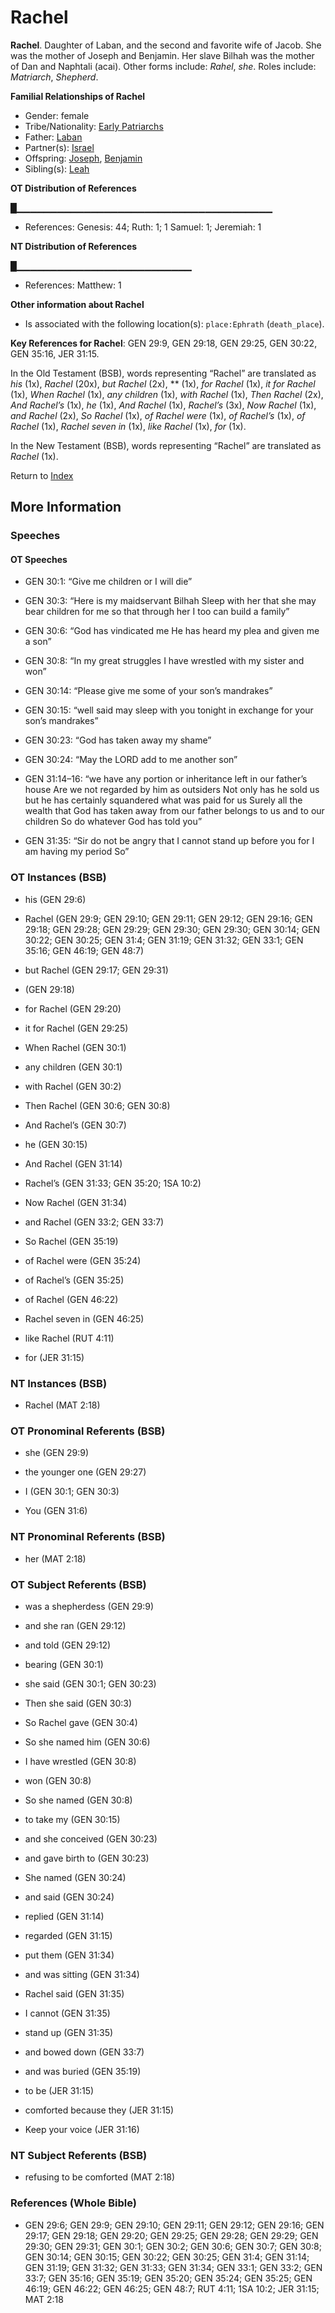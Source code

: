 # Rachel
**Rachel**. 
Daughter of Laban, and the second and favorite wife of Jacob. She was the mother of Joseph and Benjamin. Her slave Bilhah was the mother of Dan and Naphtali (acai). 
Other forms include: 
*Rahel*, *she*. 
Roles include: 
_Matriarch_, _Shepherd_. 




**Familial Relationships of Rachel**


* Gender: female
* Tribe/Nationality: [Early Patriarchs](../../../groups/md/acai/Earlypatriarchs.md)
* Father: [Laban](Laban.md)
* Partner(s): [Israel](Israel.md)
* Offspring: [Joseph](Joseph.10.md), [Benjamin](Benjamin.md)
* Sibling(s): [Leah](Leah.md)


**OT Distribution of References**

█▁▁▁▁▁▁▁▁▁▁▁▁▁▁▁▁▁▁▁▁▁▁▁▁▁▁▁▁▁▁▁▁▁▁▁▁▁▁
* References: Genesis: 44; Ruth: 1; 1 Samuel: 1; Jeremiah: 1

**NT Distribution of References**

█▁▁▁▁▁▁▁▁▁▁▁▁▁▁▁▁▁▁▁▁▁▁▁▁▁▁
* References: Matthew: 1





**Other information about Rachel**


* Is associated with the following location(s): 
`place:Ephrath` (`death_place`). 


**Key References for Rachel**: 
GEN 29:9, GEN 29:18, GEN 29:25, GEN 30:22, GEN 35:16, JER 31:15. 


In the Old Testament (BSB), words representing “Rachel” are translated as 
*his* (1x), *Rachel* (20x), *but Rachel* (2x), ** (1x), *for Rachel* (1x), *it for Rachel* (1x), *When Rachel* (1x), *any children* (1x), *with Rachel* (1x), *Then Rachel* (2x), *And Rachel’s* (1x), *he* (1x), *And Rachel* (1x), *Rachel’s* (3x), *Now Rachel* (1x), *and Rachel* (2x), *So Rachel* (1x), *of Rachel were* (1x), *of Rachel’s* (1x), *of Rachel* (1x), *Rachel seven in* (1x), *like Rachel* (1x), *for* (1x). 


In the New Testament (BSB), words representing “Rachel” are translated as 
*Rachel* (1x). 


Return to [Index](00-Index.md)

## More Information

### Speeches

#### OT Speeches

* GEN 30:1: “Give me children or I will die”

* GEN 30:3: “Here is my maidservant Bilhah Sleep with her that she may bear children for me so that through her I too can build a family”

* GEN 30:6: “God has vindicated me He has heard my plea and given me a son”

* GEN 30:8: “In my great struggles I have wrestled with my sister and won”

* GEN 30:14: “Please give me some of your son’s mandrakes”

* GEN 30:15: “well said may sleep with you tonight in exchange for your son’s mandrakes”

* GEN 30:23: “God has taken away my shame”

* GEN 30:24: “May the LORD add to me another son”

* GEN 31:14–16: “we have any portion or inheritance left in our father’s house Are we not regarded by him as outsiders Not only has he sold us but he has certainly squandered what was paid for us Surely all the wealth that God has taken away from our father belongs to us and to our children So do whatever God has told you”

* GEN 31:35: “Sir do not be angry that I cannot stand up before you for I am having my period So”

### OT Instances (BSB)

* his (GEN 29:6)

* Rachel (GEN 29:9; GEN 29:10; GEN 29:11; GEN 29:12; GEN 29:16; GEN 29:18; GEN 29:28; GEN 29:29; GEN 29:30; GEN 29:30; GEN 30:14; GEN 30:22; GEN 30:25; GEN 31:4; GEN 31:19; GEN 31:32; GEN 33:1; GEN 35:16; GEN 46:19; GEN 48:7)

* but Rachel (GEN 29:17; GEN 29:31)

*  (GEN 29:18)

* for Rachel (GEN 29:20)

* it for Rachel (GEN 29:25)

* When Rachel (GEN 30:1)

* any children (GEN 30:1)

* with Rachel (GEN 30:2)

* Then Rachel (GEN 30:6; GEN 30:8)

* And Rachel’s (GEN 30:7)

* he (GEN 30:15)

* And Rachel (GEN 31:14)

* Rachel’s (GEN 31:33; GEN 35:20; 1SA 10:2)

* Now Rachel (GEN 31:34)

* and Rachel (GEN 33:2; GEN 33:7)

* So Rachel (GEN 35:19)

* of Rachel were (GEN 35:24)

* of Rachel’s (GEN 35:25)

* of Rachel (GEN 46:22)

* Rachel seven in (GEN 46:25)

* like Rachel (RUT 4:11)

* for (JER 31:15)



### NT Instances (BSB)

* Rachel (MAT 2:18)



### OT Pronominal Referents (BSB)

* she (GEN 29:9)

* the younger one (GEN 29:27)

* I (GEN 30:1; GEN 30:3)

* You (GEN 31:6)



### NT Pronominal Referents (BSB)

* her (MAT 2:18)



### OT Subject Referents (BSB)

* was a shepherdess (GEN 29:9)

* and she ran (GEN 29:12)

* and told (GEN 29:12)

* bearing (GEN 30:1)

* she said (GEN 30:1; GEN 30:23)

* Then she said (GEN 30:3)

* So Rachel gave (GEN 30:4)

* So she named him (GEN 30:6)

* I have wrestled (GEN 30:8)

* won (GEN 30:8)

* So she named (GEN 30:8)

* to take my (GEN 30:15)

* and she conceived (GEN 30:23)

* and gave birth to (GEN 30:23)

* She named (GEN 30:24)

* and said (GEN 30:24)

* replied (GEN 31:14)

* regarded (GEN 31:15)

* put them (GEN 31:34)

* and was sitting (GEN 31:34)

* Rachel said (GEN 31:35)

* I cannot (GEN 31:35)

* stand up (GEN 31:35)

* and bowed down (GEN 33:7)

* and was buried (GEN 35:19)

* to be (JER 31:15)

* comforted because they (JER 31:15)

* Keep your voice (JER 31:16)



### NT Subject Referents (BSB)

* refusing to be comforted (MAT 2:18)



### References (Whole Bible)

* GEN 29:6; GEN 29:9; GEN 29:10; GEN 29:11; GEN 29:12; GEN 29:16; GEN 29:17; GEN 29:18; GEN 29:20; GEN 29:25; GEN 29:28; GEN 29:29; GEN 29:30; GEN 29:31; GEN 30:1; GEN 30:2; GEN 30:6; GEN 30:7; GEN 30:8; GEN 30:14; GEN 30:15; GEN 30:22; GEN 30:25; GEN 31:4; GEN 31:14; GEN 31:19; GEN 31:32; GEN 31:33; GEN 31:34; GEN 33:1; GEN 33:2; GEN 33:7; GEN 35:16; GEN 35:19; GEN 35:20; GEN 35:24; GEN 35:25; GEN 46:19; GEN 46:22; GEN 46:25; GEN 48:7; RUT 4:11; 1SA 10:2; JER 31:15; MAT 2:18




